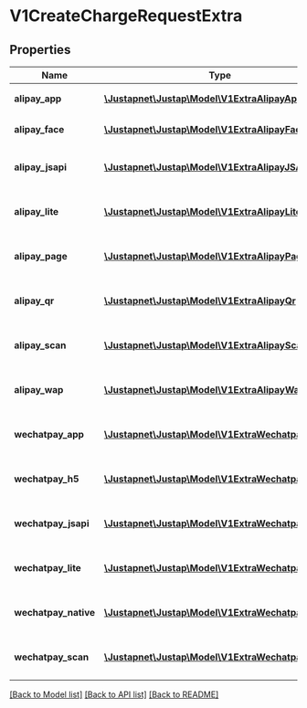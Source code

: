 # V1CreateChargeRequestExtra

## Properties
Name | Type | Description | Notes
------------ | ------------- | ------------- | -------------
**alipay_app** | [**\Justapnet\Justap\Model\V1ExtraAlipayApp**](V1ExtraAlipayApp.md) | 支付宝 APP 支付元数据 | [optional] 
**alipay_face** | [**\Justapnet\Justap\Model\V1ExtraAlipayFace**](V1ExtraAlipayFace.md) | 支付宝刷脸支付元数据 | [optional] 
**alipay_jsapi** | [**\Justapnet\Justap\Model\V1ExtraAlipayJSAPI**](V1ExtraAlipayJSAPI.md) | 支付宝 JSAPI 支付元数据 | [optional] 
**alipay_lite** | [**\Justapnet\Justap\Model\V1ExtraAlipayLite**](V1ExtraAlipayLite.md) | 支付宝小程序支付元数据 | [optional] 
**alipay_page** | [**\Justapnet\Justap\Model\V1ExtraAlipayPage**](V1ExtraAlipayPage.md) | 支付宝电脑网站支付元数据 | [optional] 
**alipay_qr** | [**\Justapnet\Justap\Model\V1ExtraAlipayQr**](V1ExtraAlipayQr.md) | 支付宝二维码支付元数据 | [optional] 
**alipay_scan** | [**\Justapnet\Justap\Model\V1ExtraAlipayScan**](V1ExtraAlipayScan.md) | 支付宝扫码（被扫）支付元数据 | [optional] 
**alipay_wap** | [**\Justapnet\Justap\Model\V1ExtraAlipayWap**](V1ExtraAlipayWap.md) | 支付宝手机网站支付元数据 | [optional] 
**wechatpay_app** | [**\Justapnet\Justap\Model\V1ExtraWechatpayApp**](V1ExtraWechatpayApp.md) | 微信支付 APP 支付元数据 | [optional] 
**wechatpay_h5** | [**\Justapnet\Justap\Model\V1ExtraWechatpayH5**](V1ExtraWechatpayH5.md) | 微信支付 H5 支付元数据 | [optional] 
**wechatpay_jsapi** | [**\Justapnet\Justap\Model\V1ExtraWechatpayJsapi**](V1ExtraWechatpayJsapi.md) | 微信支付 JSAPI 支付元数据 | [optional] 
**wechatpay_lite** | [**\Justapnet\Justap\Model\V1ExtraWechatpayLite**](V1ExtraWechatpayLite.md) | 微信支付小程序支付元数据 | [optional] 
**wechatpay_native** | [**\Justapnet\Justap\Model\V1ExtraWechatpayNative**](V1ExtraWechatpayNative.md) | 微信支付二维码支付元数据 | [optional] 
**wechatpay_scan** | [**\Justapnet\Justap\Model\V1ExtraWechatpayScan**](V1ExtraWechatpayScan.md) | 微信支付扫码（被扫）支付元数据 | [optional] 

[[Back to Model list]](../README.md#documentation-for-models) [[Back to API list]](../README.md#documentation-for-api-endpoints) [[Back to README]](../README.md)


